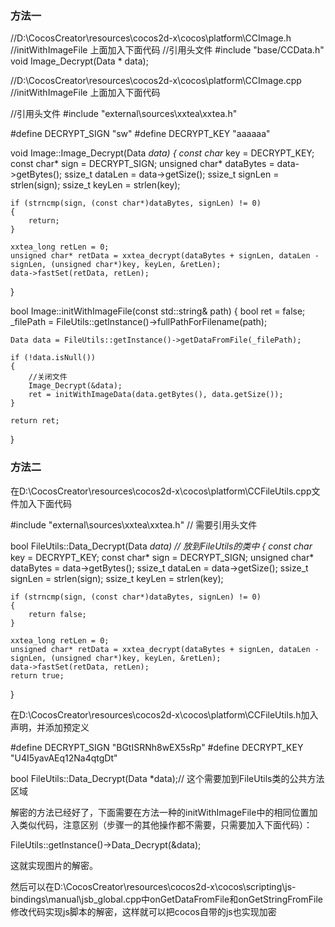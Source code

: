 ### 方法一
        
//D:\CocosCreator\resources\cocos2d-x\cocos\platform\CCImage.h
//initWithImageFile 上面加入下面代码
//引用头文件 
#include "base/CCData.h"
void Image_Decrypt(Data * data);

//D:\CocosCreator\resources\cocos2d-x\cocos\platform\CCImage.cpp
//initWithImageFile 上面加入下面代码
    
//引用头文件 
#include "external\sources\xxtea\xxtea.h"

#define DECRYPT_SIGN "sw"
#define DECRYPT_KEY "aaaaaa"

void Image::Image_Decrypt(Data *data)
{
	const char* key = DECRYPT_KEY;
	const char* sign = DECRYPT_SIGN;
	unsigned char* dataBytes = data->getBytes();
	ssize_t dataLen = data->getSize();
	ssize_t signLen = strlen(sign);
	ssize_t keyLen = strlen(key);

	if (strncmp(sign, (const char*)dataBytes, signLen) != 0)
	{
		return;
	}

	xxtea_long retLen = 0;
	unsigned char* retData = xxtea_decrypt(dataBytes + signLen, dataLen - signLen, (unsigned char*)key, keyLen, &retLen);
	data->fastSet(retData, retLen);
}

bool Image::initWithImageFile(const std::string& path)
{
    bool ret = false;
    _filePath = FileUtils::getInstance()->fullPathForFilename(path);

    Data data = FileUtils::getInstance()->getDataFromFile(_filePath);

    if (!data.isNull())
    {           
		//关闭文件
		Image_Decrypt(&data);
        ret = initWithImageData(data.getBytes(), data.getSize());
    }

    return ret;
}

### 方法二
    
在D:\CocosCreator\resources\cocos2d-x\cocos\platform\CCFileUtils.cpp文件加入下面代码

#include "external\sources\xxtea\xxtea.h" // 需要引用头文件
    
bool FileUtils::Data_Decrypt(Data *data) // 放到FileUtils的类中
{
	const char* key = DECRYPT_KEY;
	const char* sign = DECRYPT_SIGN;
	unsigned char* dataBytes = data->getBytes();
	ssize_t dataLen = data->getSize();
	ssize_t signLen = strlen(sign);
	ssize_t keyLen = strlen(key);

	if (strncmp(sign, (const char*)dataBytes, signLen) != 0)
	{
		return false;
	}

	xxtea_long retLen = 0;
	unsigned char* retData = xxtea_decrypt(dataBytes + signLen, dataLen - signLen, (unsigned char*)key, keyLen, &retLen);
	data->fastSet(retData, retLen);
	return true;
}
    
在D:\CocosCreator\resources\cocos2d-x\cocos\platform\CCFileUtils.h加入声明，并添加预定义
    
#define DECRYPT_SIGN "BGtISRNh8wEX5sRp"
#define DECRYPT_KEY "U4I5yavAEq12Na4qtgDt"
    

bool FileUtils::Data_Decrypt(Data *data);// 这个需要加到FileUtils类的公共方法区域



解密的方法已经好了，下面需要在方法一种的initWithImageFile中的相同位置加入类似代码，注意区别（步骤一的其他操作都不需要，只需要加入下面代码）：

FileUtils::getInstance()->Data_Decrypt(&data);

这就实现图片的解密。

然后可以在D:\CocosCreator\resources\cocos2d-x\cocos\scripting\js-bindings\manual\jsb_global.cpp中onGetDataFromFile和onGetStringFromFile修改代码实现js脚本的解密，这样就可以把cocos自带的js也实现加密
    